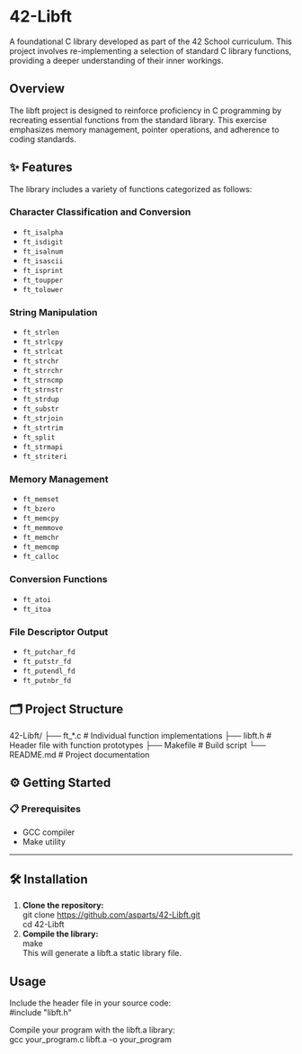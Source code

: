# 42-Libft

A foundational C library developed as part of the 42 School curriculum. This project involves re-implementing a selection of standard C library functions, providing a deeper understanding of their inner workings.

## Overview

The libft project is designed to reinforce proficiency in C programming by recreating essential functions from the standard library. This exercise emphasizes memory management, pointer operations, and adherence to coding standards.

## ✨ Features

The library includes a variety of functions categorized as follows:

### Character Classification and Conversion

- `ft_isalpha`
- `ft_isdigit`
- `ft_isalnum`
- `ft_isascii`
- `ft_isprint`
- `ft_toupper`
- `ft_tolower`

### String Manipulation

- `ft_strlen`
- `ft_strlcpy`
- `ft_strlcat`
- `ft_strchr`
- `ft_strrchr`
- `ft_strncmp`
- `ft_strnstr`
- `ft_strdup`
- `ft_substr`
- `ft_strjoin`
- `ft_strtrim`
- `ft_split`
- `ft_strmapi`
- `ft_striteri`

### Memory Management

- `ft_memset`
- `ft_bzero`
- `ft_memcpy`
- `ft_memmove`
- `ft_memchr`
- `ft_memcmp`
- `ft_calloc`

### Conversion Functions

- `ft_atoi`
- `ft_itoa`

### File Descriptor Output

- `ft_putchar_fd`
- `ft_putstr_fd`
- `ft_putendl_fd`
- `ft_putnbr_fd`

## 🗂️ Project Structure
42-Libft/
├── ft_*.c          # Individual function implementations
├── libft.h         # Header file with function prototypes
├── Makefile        # Build script
└── README.md       # Project documentation

## ⚙️ Getting Started

### 📋 Prerequisites

- GCC compiler
- Make utility

---

## 🛠️ Installation

1. **Clone the repository:**  <br>
   git clone https://github.com/asparts/42-Libft.git <br>
   cd 42-Libft <br>
2. **Compile the library:**  <br>
   make <br>
   This will generate a libft.a static library file. <br>

## Usage
Include the header file in your source code: <br>
#include "libft.h" <br>

Compile your program with the libft.a library: <br>
gcc your_program.c libft.a -o your_program <br>
